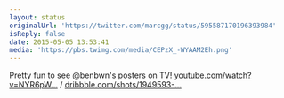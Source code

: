 ```yaml
---
layout: status
originalUrl: 'https://twitter.com/marcgg/status/595587170196393984'
isReply: false
date: 2015-05-05 13:53:41
media: 'https://pbs.twimg.com/media/CEPzX_-WYAAM2Eh.png'
---
```


Pretty fun to see @benbwn's posters on TV! [youtube.com/watch?v=NYR6pW…](https://www.youtube.com/watch?v=NYR6pWMBGvk) / [dribbble.com/shots/1949593-…](https://dribbble.com/shots/1949593-Posters) 
